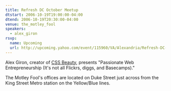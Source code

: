 ```yaml
---
title: Refresh DC October Meetup
dtstart: 2006-10-19T19:00:00-04:00
dtend: 2006-10-19T20:30:00-04:00
venue: the_motley_fool
speakers:
  - alex_giron
rsvp:
  name: Upcoming
  url: http://upcoming.yahoo.com/event/115960/VA/Alexandria/Refresh-DC-October-Meetup/The-Motley-Fool/
---
```


Alex Giron, creator of [CSS Beauty](http://www.cssbeauty.com/), presents "Passionate Web Entrepreneurship (It's not all Flickrs, diggs, and Basecamps)."

The Motley Fool's offices are located on Duke Street just across from the King Street Metro station on the Yellow/Blue lines.